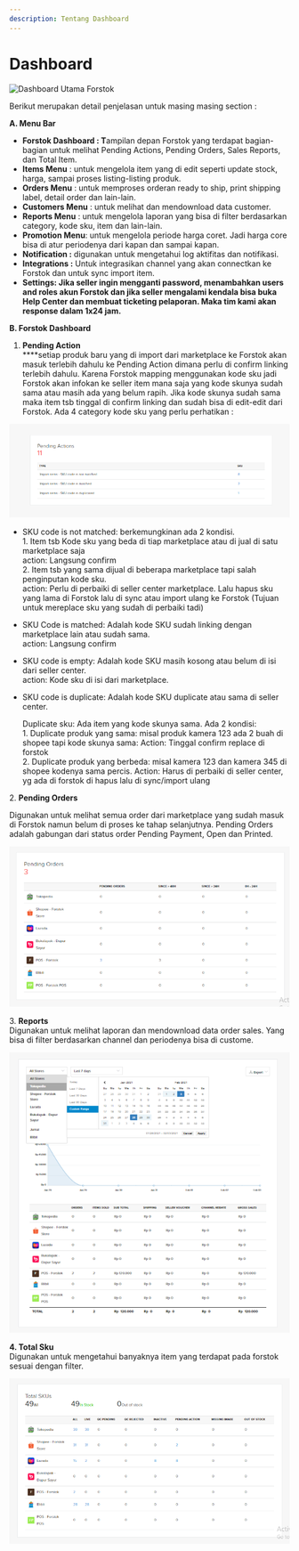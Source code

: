 ```yaml
---
description: Tentang Dashboard
---
```


# Dashboard

![Dashboard Utama Forstok](../../.gitbook/assets/Screenshot\_20.png)

Berikut merupakan detail penjelasan untuk masing masing section :&#x20;

**A. Menu Bar**

* **Forstok Dashboard : T**ampilan depan Forstok yang terdapat bagian-bagian untuk melihat Pending Actions, Pending Orders, Sales Reports, dan Total Item.
* **Items Menu** : untuk mengelola item yang di edit seperti update stock, harga, sampai proses listing-listing produk.
* **Orders Menu** : untuk memproses orderan ready to ship, print shipping label, detail order dan lain-lain.
* **Customers Menu** : untuk melihat dan mendownload data customer.
* **Reports Menu** : untuk mengelola laporan yang bisa di filter berdasarkan category, kode sku, item dan lain-lain.
* **Promotion Menu**: untuk mengelola periode harga coret. Jadi harga core bisa di atur periodenya dari kapan dan sampai kapan.
* **Notification :** digunakan untuk mengetahui log aktifitas dan notifikasi.
* **Integrations :** Untuk integrasikan channel yang akan connectkan ke Forstok dan untuk sync import item.
* **Settings: Jika seller ingin mengganti password, menambahkan users and roles akun Forstok dan jika seller mengalami kendala bisa buka Help Center dan membuat ticketing pelaporan. Maka tim kami akan response dalam 1x24 jam.**

**B. Forstok Dashboard**

1. **Pending Action**\
   ****setiap produk baru yang di import dari marketplace ke Forstok akan masuk terlebih dahulu ke Pending Action dimana perlu di confirm linking terlebih dahulu. Karena Forstok mapping menggunakan kode sku jadi Forstok akan infokan ke seller item mana saja yang kode skunya sudah sama atau masih ada yang belum rapih. Jika kode skunya sudah sama maka item tsb tinggal di confirm linking dan sudah bisa di edit-edit dari Forstok. Ada 4 category kode sku yang perlu perhatikan :

![](<../../.gitbook/assets/image (124).png>)

* SKU code is not matched: berkemungkinan ada 2 kondisi.\
  1\. Item tsb Kode sku yang beda di tiap marketplace atau di jual di satu marketplace saja\
  action: Langsung confirm\
  2\. Item tsb yang sama dijual di beberapa marketplace tapi salah penginputan kode sku.\
  action: Perlu di perbaiki di seller center marketplace. Lalu hapus sku yang lama di Forstok lalu di sync atau import ulang ke Forstok (Tujuan untuk mereplace sku yang sudah di perbaiki tadi)
* SKU Code is matched: Adalah kode SKU sudah linking dengan marketplace lain atau sudah sama.\
  action: Langsung confirm
* SKU code is empty: Adalah kode SKU masih kosong atau belum di isi dari seller center.\
  action: Kode sku di isi dari marketplace.
*   SKU code is duplicate: Adalah  kode SKU duplicate atau sama di seller center.

    Duplicate sku: Ada item yang kode skunya sama. Ada 2 kondisi: \
    1\. Duplicate produk yang sama: misal produk kamera 123 ada 2 buah di shopee tapi kode skunya sama: Action: Tinggal confirm replace di forstok \
    2\. Duplicate produk yang berbeda: misal kamera 123 dan kamera 345 di shopee kodenya sama percis. Action: Harus di perbaiki di seller center, yg ada di forstok di hapus lalu di sync/import ulang

2\.  **Pending Orders**

Digunakan untuk melihat semua order dari marketplace yang sudah masuk di Forstok namun belum di proses ke tahap selanjutnya. Pending Orders adalah gabungan dari status order Pending Payment, Open dan Printed.&#x20;

![](<../../.gitbook/assets/image (96).png>)

&#x20;3\. **Reports**\
Digunakan untuk melihat laporan dan mendownload data order sales. Yang bisa di filter berdasarkan channel dan periodenya bisa di custome.

![](<../../.gitbook/assets/image (113).png>)

**4. Total Sku**\
Digunakan untuk mengetahui banyaknya item yang terdapat pada forstok sesuai dengan filter.

![](<../../.gitbook/assets/image (287).png>)
